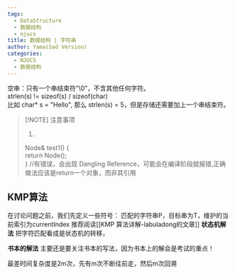```yaml
---
tags:
  - DataStructure
  - 数据结构
  - njucs
title: 数据结构 | 字符串
author: Yama(Sad Version)
categories:
  - NJUCS
  - 数据结构
---
```

空串：只有一个串结束符“\0”，不含其他任何字符。  
strlen(s) != sizeof(s) / sizeof(char)  
比如 char* s = "Hello", 那么 strlen(s) = 5，但是存储还需要加上一个串结束符。  

> [!NOTE] 注意事项  
> 1. ```cpp  
> Node& test1() {  
>     return Node();  
> }
>//有错误，会出现 Dangling Reference，可能会在编译阶段就报错,正确做法应该是return一个对象，而非其引用



## **KMP算法**
在讨论问题之前，我们先定义一些符号：
匹配的字符串P，目标串为T，维护的当前索引为currentIndex
推荐阅读[[KMP 算法详解-labuladong的文章]]
**状态机解法**
把字符匹配看成是状态机的转移，

**书本的解法**
主要还是要关注书本的写法，因为书本上的解会是考试的重点！

最差时间复杂度是2m次，先有m次不断往前走，然后m次回溯